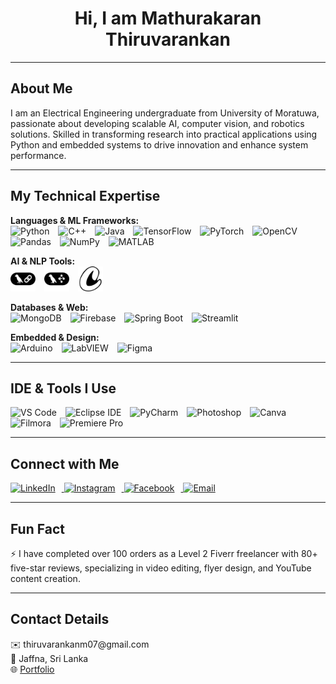 <h1 align="center">Hi, I am <b>Mathurakaran Thiruvarankan</b></h1>

---

<h2>About Me</h2>
<p>
I am an Electrical Engineering undergraduate from University of Moratuwa, passionate about developing scalable AI, computer vision, and robotics solutions. Skilled in transforming research into practical applications using Python and embedded systems to drive innovation and enhance system performance.
</p>

---

<h2>My Technical Expertise</h2>

<p>
<!-- Programming Languages & ML Frameworks -->
<strong>Languages & ML Frameworks:</strong> <br>
<img src="https://img.icons8.com/color/50/python.png" alt="Python" width="40" height="40" style="margin-right: 10px;" />
<img src="https://img.icons8.com/color/50/c-plus-plus-logo.png" alt="C++" width="40" height="40" style="margin-right: 10px;" />
<img src="https://img.icons8.com/color/50/java-coffee-cup-logo--v1.png" alt="Java" width="40" height="40" style="margin-right: 10px;" />
<img src="https://img.icons8.com/color/50/tensorflow.png" alt="TensorFlow" width="40" height="40" style="margin-right: 10px;" />
<img src="https://img.icons8.com/arcade/64/pytorch.png" alt="PyTorch" width="40" height="40" style="margin-right: 10px;" />
<img src="https://img.icons8.com/fluency/50/opencv.png" alt="OpenCV" width="40" height="40" style="margin-right: 10px;" />
<img src="https://img.icons8.com/color/50/pandas.png" alt="Pandas" width="40" height="40" style="margin-right: 10px;" />
<img src="https://img.icons8.com/color/50/numpy.png" alt="NumPy" width="40" height="40" style="margin-right: 10px;" />
<img src="https://img.icons8.com/color/50/matlab.png" alt="MATLAB" width="40" height="40" style="margin-right: 10px;" />
</p>

<p>
<!-- AI & NLP Technologies -->
<strong>AI & NLP Tools:</strong> <br>
<img src="https://raw.githubusercontent.com/ThiruvarankanM/SVG_images/main/langchain.svg" alt="LangChain" width="40" height="40" style="margin-right: 10px;" />
<img src="https://raw.githubusercontent.com/ThiruvarankanM/SVG_images/main/langgraph.svg" alt="LangGraph" width="40" height="40" style="margin-right: 10px;" />
<img src="https://raw.githubusercontent.com/ThiruvarankanM/SVG_images/main/crewai.svg" alt="CrewAI" width="40" height="40" style="margin-right: 10px;" />
<!-- For MCP Server, RAG, Fine-tuning, OpenRouter AI - no official icons so skip or add text -->
</p>

<p>
<!-- Databases & Web Development -->
<strong>Databases & Web:</strong> <br>
<img src="https://img.icons8.com/color/50/mongo-db.png" alt="MongoDB" width="40" height="40" style="margin-right: 10px;" />
<img src="https://img.icons8.com/color/50/firebase.png" alt="Firebase" width="40" height="40" style="margin-right: 10px;" />
<img src="https://img.icons8.com/color/50/spring-logo.png" alt="Spring Boot" width="40" height="40" style="margin-right: 10px;" />
<img src="https://img.icons8.com/color/50/streamlit.png" alt="Streamlit" width="40" height="40" style="margin-right: 10px;" />
</p>

<p>
<!-- Embedded & Design Tools -->
<strong>Embedded & Design:</strong> <br>
<img src="https://img.icons8.com/fluency/50/arduino.png" alt="Arduino" width="40" height="40" style="margin-right: 10px;" />
<img src="https://img.icons8.com/color/50/labview.png" alt="LabVIEW" width="40" height="40" style="margin-right: 10px;" />
<img src="https://img.icons8.com/color/50/figma.png" alt="Figma" width="40" height="40" style="margin-right: 10px;" />
</p>

---

<h2>IDE & Tools I Use</h2>

<p>
<img src="https://img.icons8.com/fluency/50/visual-studio-code-2019.png" alt="VS Code" width="40" height="40" style="margin-right: 10px;" />
<img src="https://img.icons8.com/color/50/eclipse-ide.png" alt="Eclipse IDE" width="40" height="40" style="margin-right: 10px;" />
<img src="https://img.icons8.com/color/50/pycharm.png" alt="PyCharm" width="40" height="40" style="margin-right: 10px;" />
<img src="https://img.icons8.com/fluency/50/adobe-photoshop.png" alt="Photoshop" width="40" height="40" style="margin-right: 10px;" />
<img src="https://img.icons8.com/fluency/50/canva.png" alt="Canva" width="40" height="40" style="margin-right: 10px;" />
<img src="https://img.icons8.com/color/50/filmora.png" alt="Filmora" width="40" height="40" style="margin-right: 10px;" />
<img src="https://img.icons8.com/color/50/adobe-premiere-pro--v1.png" alt="Premiere Pro" width="40" height="40" style="margin-right: 10px;" />
</p>

---

<h2>Connect with Me</h2>
<p>
<a href="https://www.linkedin.com/in/thiruvarankanm07" target="_blank">
  <img src="https://raw.githubusercontent.com/rahuldkjain/github-profile-readme-generator/master/src/images/icons/Social/linked-in-alt.svg" alt="LinkedIn" height="30" width="40" style="margin-right: 10px;"/>
</a>
<a href="https://www.instagram.com/thiruvarankanm07" target="_blank">
  <img src="https://raw.githubusercontent.com/rahuldkjain/github-profile-readme-generator/master/src/images/icons/Social/instagram.svg" alt="Instagram" height="30" width="40" style="margin-right: 10px;"/>
</a>
<a href="https://www.facebook.com/thiruvarankanm07" target="_blank">
  <img src="https://raw.githubusercontent.com/rahuldkjain/github-profile-readme-generator/master/src/images/icons/Social/facebook.svg" alt="Facebook" height="30" width="40" style="margin-right: 10px;"/>
</a>
<a href="mailto:thiruvarankanm07@gmail.com" target="_blank">
  <img src="https://raw.githubusercontent.com/rahuldkjain/github-profile-readme-generator/master/src/images/icons/Social/google-mail.svg" alt="Email" height="30" width="40" style="margin-right: 10px;"/>
</a>
</p>

---

<h2>Fun Fact</h2>

<p>
⚡ I have completed over 100 orders as a Level 2 Fiverr freelancer with 80+ five-star reviews, specializing in video editing, flyer design, and YouTube content creation.
</p>

---

<h2>Contact Details</h2>

<p>
✉️ thiruvarankanm07@gmail.com <br />
📍 Jaffna, Sri Lanka <br />
🌐 <a href="https://thiruvarankanm07.github.io/" target="_blank">Portfolio</a>
</p>
